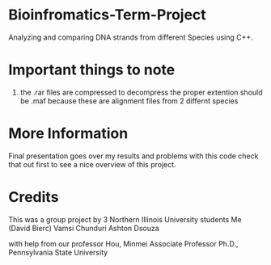 # Bioinfromatics-Term-Project
Analyzing and comparing DNA strands from different Species using C++.

# Important things to note

1. the .rar files are compressed to decompress the proper extention should be .maf because these are alignment files from 2 differnt species

# More Information
Final presentation goes over my results and problems with this code check that out first to see a nice overview of this project.

# Credits
This was a group project by 3 Northern Illinois University students
Me (David Bierc)
Vamsi Chunduri
Ashton Dsouza


with help from our professor 
Hou, Minmei 
Associate Professor 
Ph.D., Pennsylvania State University
